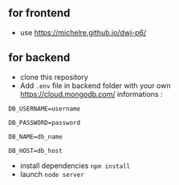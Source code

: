 ## for frontend 
- use https://michelre.github.io/dwj-p6/
## for backend
- clone this repository 
- Add `.env` file in backend folder with your own https://cloud.mongodb.com/ informations :

`DB_USERNAME=username`

`DB_PASSWORD=password`

`DB_NAME=db_name`

`DB_HOST=db_host`
- install dependencies `npm install`
- launch `node server`
